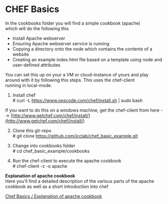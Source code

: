 # CHEF Basics #

In the cookbooks folder you will find a simple cookbook (apache)  
which will do the following this

* Install Apache webserver
* Ensuring Apache webserver service is running
* Copying a directory onto the node which contains the contents of a website
* Creating an example index.html file based on a template using node and user-defined attributes

You can set this up on your a VM or cloud-instance of yours and play  
around with it by following this steps. This uses the chef-client  
running in local-mode.

1) Install chef  
\# curl -L https://www.opscode.com/chef/install.sh | sudo bash

If you want to do this on a windows machine, get the chef-client from here --> [http://www.getchef.com/chef/install/](http://www.getchef.com/chef/install/)

2) Clone this git-repo  
\# git clone https://github.com/icclab/chef_basic_example.git

3) Change into cookbooks folder  
\# cd chef_basic_example/cookbooks

4) Run the chef-client to execute the apache cookbook  
\# chef-client -z -o apache

**Explanation of apache cookbook**  
Here you'll find a detailed description of the various parts of the apache  
cookbook as well as a short introduction into chef

[Chef Basics / Explanation of apache cookbook](https://docs.google.com/document/d/1r-CBmWbGjh0p_EPoxTz26xJGWe5Z8zpYGQ9uZvVwc1A/edit#)